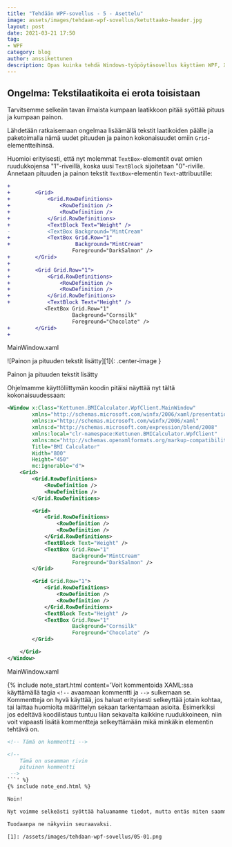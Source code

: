 ```yaml
---
title: "Tehdään WPF-sovellus - 5 - Asettelu"
image: assets/images/tehdaan-wpf-sovellus/ketuttaako-header.jpg
layout: post
date: 2021-03-21 17:50
tag:
- WPF
category: blog
author: anssikettunen
description: Opas kuinka tehdä Windows-työpöytäsovellus käyttäen WPF, XAML ja C#.
---
```


## Ongelma: Tekstilaatikoita ei erota toisistaan

Tarvitsemme selkeän tavan ilmaista kumpaan laatikkoon pitää syöttää pituus ja kumpaan painon.

Lähdetään ratkaisemaan ongelmaa lisäämällä tekstit laatikoiden päälle ja paketoimalla nämä uudet pituuden ja painon kokonaisuudet omiin `Grid`-elementteihinsä.

Huomioi erityisesti, että nyt molemmat `TextBox`-elementit ovat omien ruudukkojensa "1"-riveillä, koska uusi `TextBlock` sijoitetaan "0"-riville. Annetaan pituuden ja painon tekstit `TextBox`-elementin `Text`-attribuutille:

```diff
+
+        <Grid>
+            <Grid.RowDefinitions>
+                <RowDefinition />
+                <RowDefinition />
+            </Grid.RowDefinitions>
+            <TextBlock Text="Weight" />
-            <TextBox Background="MintCream" 
+            <TextBox Grid.Row="1"
+                     Background="MintCream"
                     Foreground="DarkSalmon" />
+        </Grid>
+
+        <Grid Grid.Row="1">
+            <Grid.RowDefinitions>
+                <RowDefinition />
+                <RowDefinition />
+            </Grid.RowDefinitions>
+            <TextBlock Text="Height" />
            <TextBox Grid.Row="1"
                     Background="Cornsilk"
                     Foreground="Chocolate" />
+        </Grid>
+
```
<figcaption>MainWindow.xaml</figcaption>

![Painon ja pituuden tekstit lisätty][1]{: .center-image }
<figcaption class="caption">Painon ja pituuden tekstit lisätty</figcaption>

Ohjelmamme käyttöliittymän koodin pitäisi näyttää nyt tältä kokonaisuudessaan:

```xml
<Window x:Class="Kettunen.BMICalculator.WpfClient.MainWindow"
        xmlns="http://schemas.microsoft.com/winfx/2006/xaml/presentation"
        xmlns:x="http://schemas.microsoft.com/winfx/2006/xaml"
        xmlns:d="http://schemas.microsoft.com/expression/blend/2008"
        xmlns:local="clr-namespace:Kettunen.BMICalculator.WpfClient"
        xmlns:mc="http://schemas.openxmlformats.org/markup-compatibility/2006"
        Title="BMI Calculator"
        Width="800"
        Height="450"
        mc:Ignorable="d">
    <Grid>
        <Grid.RowDefinitions>
            <RowDefinition />
            <RowDefinition />
        </Grid.RowDefinitions>

        <Grid>
            <Grid.RowDefinitions>
                <RowDefinition />
                <RowDefinition />
            </Grid.RowDefinitions>
            <TextBlock Text="Weight" />
            <TextBox Grid.Row="1"
                     Background="MintCream"
                     Foreground="DarkSalmon" />
        </Grid>

        <Grid Grid.Row="1">
            <Grid.RowDefinitions>
                <RowDefinition />
                <RowDefinition />
            </Grid.RowDefinitions>
            <TextBlock Text="Height" />
            <TextBox Grid.Row="1"
                     Background="Cornsilk"
                     Foreground="Chocolate" />
        </Grid>

    </Grid>
</Window>
```
<figcaption>MainWindow.xaml</figcaption>

{% include note_start.html content='Voit kommentoida XAML:ssa käyttämällä tagia `<!--` avaamaan kommentti ja `-->` sulkemaan se. Kommentteja on hyvä käyttää, jos haluat erityisesti selkeyttää jotain kohtaa, tai laittaa huomioita määrittelyn sekaan tarkentamaan asioita. Esimerkiksi jos edeltävä koodilistaus tuntuu liian sekavalta kaikkine ruudukkoineen, niin voit vapaasti lisätä kommentteja selkeyttämään mikä minkäkin elementin tehtävä on. 

```xml
<!-- Tämä on kommentti -->

<!--
    Tämä on useamman rivin 
    pituinen kommentti
 -->
```' %}
{% include note_end.html %}

Noin!

Nyt voimme selkeästi syöttää haluamamme tiedot, mutta entäs miten saamme itse laskentatuloksen näkyviin?

Tuodaanpa ne näkyviin seuraavaksi.

[1]: /assets/images/tehdaan-wpf-sovellus/05-01.png